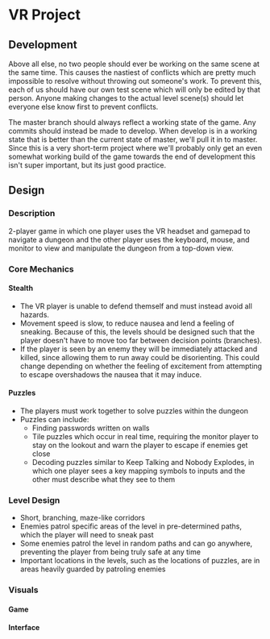 # VR Project

## Development
Above all else, no two people should ever be working on the same scene at the same time. This causes the nastiest of conflicts which are pretty much impossible to resolve without throwing out someone's work. To prevent this, each of us should have our own test scene which will only be edited by that person. Anyone making changes to the actual level scene(s) should let everyone else know first to prevent conflicts.

The master branch should always reflect a working state of the game. Any commits should instead be made to develop. When develop is in a working state that is better than the current state of master, we'll pull it in to master. Since this is a very short-term project where we'll probably only get an even somewhat working build of the game towards the end of development this isn't super important, but its just good practice.

## Design
### Description
2-player game in which one player uses the VR headset and gamepad to navigate a dungeon and the other player uses the keyboard, mouse, and monitor to view and manipulate the dungeon from a top-down view.

### Core Mechanics
#### Stealth
* The VR player is unable to defend themself and must instead avoid all hazards.
* Movement speed is slow, to reduce nausea and lend a feeling of sneaking. Because of this, the levels should be designed such that the player doesn't have to move too far between decision points (branches).
* If the player is seen by an enemy they will be immediately attacked and killed, since allowing them to run away could be disorienting. This could change depending on whether the feeling of excitement from attempting to escape overshadows the nausea that it may induce.

#### Puzzles
* The players must work together to solve puzzles within the dungeon
* Puzzles can include:
    * Finding passwords written on walls
    * Tile puzzles which occur in real time, requiring the monitor player to stay on the lookout and warn the player to escape if enemies get close
    * Decoding puzzles similar to Keep Talking and Nobody Explodes, in which one player sees a key mapping symbols to inputs and the other must describe what they see to them

### Level Design
* Short, branching, maze-like corridors
* Enemies patrol specific areas of the level in pre-determined paths, which the player will need to sneak past
* Some enemies patrol the level in random paths and can go anywhere, preventing the player from being truly safe at any time
* Important locations in the levels, such as the locations of puzzles, are in areas heavily guarded by patroling enemies

### Visuals
#### Game

#### Interface
